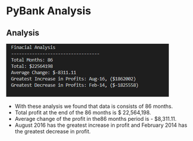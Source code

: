 # PyBank Analysis

## Analysis

![Anlysis Report](./images/PyBank_Analysis.png) 

* With these analysis we found that data is consists of 86 months.
* Total profit at the end of the 86 months is $ 22,564,198.
* Average change of the profit in the86 months period is - $8,311.11.
* August 2016 has the greatest increase in profit and February 2014 has the greatest decrease in profit. 

